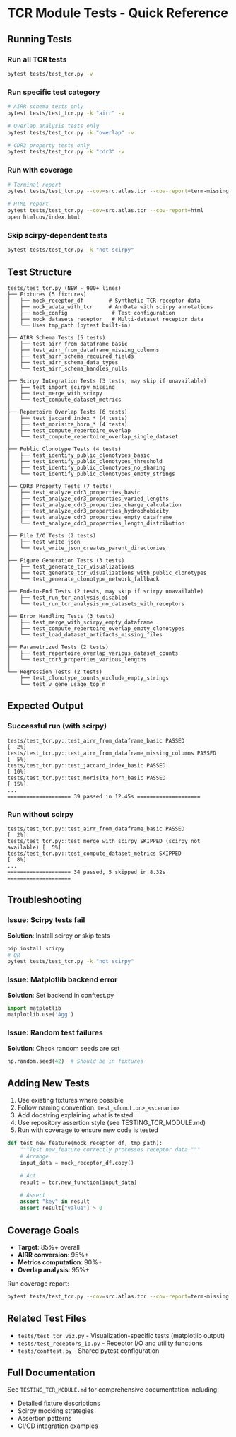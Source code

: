 # TCR Module Tests - Quick Reference

## Running Tests

### Run all TCR tests
```bash
pytest tests/test_tcr.py -v
```

### Run specific test category
```bash
# AIRR schema tests only
pytest tests/test_tcr.py -k "airr" -v

# Overlap analysis tests only
pytest tests/test_tcr.py -k "overlap" -v

# CDR3 property tests only
pytest tests/test_tcr.py -k "cdr3" -v
```

### Run with coverage
```bash
# Terminal report
pytest tests/test_tcr.py --cov=src.atlas.tcr --cov-report=term-missing

# HTML report
pytest tests/test_tcr.py --cov=src.atlas.tcr --cov-report=html
open htmlcov/index.html
```

### Skip scirpy-dependent tests
```bash
pytest tests/test_tcr.py -k "not scirpy"
```

## Test Structure

```
tests/test_tcr.py (NEW - 900+ lines)
├── Fixtures (5 fixtures)
│   ├── mock_receptor_df        # Synthetic TCR receptor data
│   ├── mock_adata_with_tcr     # AnnData with scirpy annotations
│   ├── mock_config              # Test configuration
│   ├── mock_datasets_receptor   # Multi-dataset receptor data
│   └── Uses tmp_path (pytest built-in)
│
├── AIRR Schema Tests (5 tests)
│   ├── test_airr_from_dataframe_basic
│   ├── test_airr_from_dataframe_missing_columns
│   ├── test_airr_schema_required_fields
│   ├── test_airr_schema_data_types
│   └── test_airr_schema_handles_nulls
│
├── Scirpy Integration Tests (3 tests, may skip if unavailable)
│   ├── test_import_scirpy_missing
│   ├── test_merge_with_scirpy
│   └── test_compute_dataset_metrics
│
├── Repertoire Overlap Tests (6 tests)
│   ├── test_jaccard_index_* (4 tests)
│   ├── test_morisita_horn_* (4 tests)
│   ├── test_compute_repertoire_overlap
│   └── test_compute_repertoire_overlap_single_dataset
│
├── Public Clonotype Tests (4 tests)
│   ├── test_identify_public_clonotypes_basic
│   ├── test_identify_public_clonotypes_threshold
│   ├── test_identify_public_clonotypes_no_sharing
│   └── test_identify_public_clonotypes_empty_strings
│
├── CDR3 Property Tests (7 tests)
│   ├── test_analyze_cdr3_properties_basic
│   ├── test_analyze_cdr3_properties_varied_lengths
│   ├── test_analyze_cdr3_properties_charge_calculation
│   ├── test_analyze_cdr3_properties_hydrophobicity
│   ├── test_analyze_cdr3_properties_empty_dataframe
│   └── test_analyze_cdr3_properties_length_distribution
│
├── File I/O Tests (2 tests)
│   ├── test_write_json
│   └── test_write_json_creates_parent_directories
│
├── Figure Generation Tests (3 tests)
│   ├── test_generate_tcr_visualizations
│   ├── test_generate_tcr_visualizations_with_public_clonotypes
│   └── test_generate_clonotype_network_fallback
│
├── End-to-End Tests (2 tests, may skip if scirpy unavailable)
│   ├── test_run_tcr_analysis_disabled
│   └── test_run_tcr_analysis_no_datasets_with_receptors
│
├── Error Handling Tests (3 tests)
│   ├── test_merge_with_scirpy_empty_dataframe
│   ├── test_compute_repertoire_overlap_empty_clonotypes
│   └── test_load_dataset_artifacts_missing_files
│
├── Parametrized Tests (2 tests)
│   ├── test_repertoire_overlap_various_dataset_counts
│   └── test_cdr3_properties_various_lengths
│
└── Regression Tests (2 tests)
    ├── test_clonotype_counts_exclude_empty_strings
    └── test_v_gene_usage_top_n
```

## Expected Output

### Successful run (with scirpy)
```
tests/test_tcr.py::test_airr_from_dataframe_basic PASSED                 [  2%]
tests/test_tcr.py::test_airr_from_dataframe_missing_columns PASSED       [  5%]
tests/test_tcr.py::test_jaccard_index_basic PASSED                       [ 10%]
tests/test_tcr.py::test_morisita_horn_basic PASSED                       [ 15%]
...
==================== 39 passed in 12.45s ====================
```

### Run without scirpy
```
tests/test_tcr.py::test_airr_from_dataframe_basic PASSED                 [  2%]
tests/test_tcr.py::test_merge_with_scirpy SKIPPED (scirpy not available) [  5%]
tests/test_tcr.py::test_compute_dataset_metrics SKIPPED                  [  8%]
...
==================== 34 passed, 5 skipped in 8.32s ====================
```

## Troubleshooting

### Issue: Scirpy tests fail
**Solution**: Install scirpy or skip tests
```bash
pip install scirpy
# OR
pytest tests/test_tcr.py -k "not scirpy"
```

### Issue: Matplotlib backend error
**Solution**: Set backend in conftest.py
```python
import matplotlib
matplotlib.use('Agg')
```

### Issue: Random test failures
**Solution**: Check random seeds are set
```python
np.random.seed(42)  # Should be in fixtures
```

## Adding New Tests

1. Use existing fixtures where possible
2. Follow naming convention: `test_<function>_<scenario>`
3. Add docstring explaining what is tested
4. Use repository assertion style (see TESTING_TCR_MODULE.md)
5. Run with coverage to ensure new code is tested

```python
def test_new_feature(mock_receptor_df, tmp_path):
    """Test new_feature correctly processes receptor data."""
    # Arrange
    input_data = mock_receptor_df.copy()

    # Act
    result = tcr.new_function(input_data)

    # Assert
    assert "key" in result
    assert result["value"] > 0
```

## Coverage Goals

- **Target**: 85%+ overall
- **AIRR conversion**: 95%+
- **Metrics computation**: 90%+
- **Overlap analysis**: 95%+

Run coverage report:
```bash
pytest tests/test_tcr.py --cov=src.atlas.tcr --cov-report=term-missing
```

## Related Test Files

- `tests/test_tcr_viz.py` - Visualization-specific tests (matplotlib output)
- `tests/test_receptors_io.py` - Receptor I/O and utility functions
- `tests/conftest.py` - Shared pytest configuration

## Full Documentation

See `TESTING_TCR_MODULE.md` for comprehensive documentation including:
- Detailed fixture descriptions
- Scirpy mocking strategies
- Assertion patterns
- CI/CD integration examples
